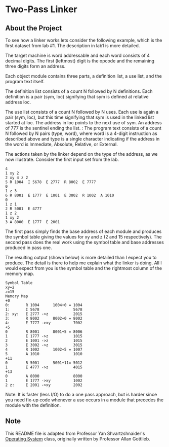# Two-Pass Linker

## About the Project

To see how a linker works lets consider the following example, which is the first dataset from lab #1. The description in lab1 is more detailed.

The target machine is word addressable and each word consists of 4 decimal digits. The first (leftmost) digit is the opcode and the remaining three digits form an address.

Each object module contains three parts, a definition list, a use list, and the program text itself.

The definition list consists of a count N followed by N definitions. Each definition is a pair (sym, loc) signifying that sym is defined at relative address loc.

The use list consists of a count N followed by N uses. Each use is again a pair (sym, loc), but this time signifying that sym is used in the linked list started at loc. The address in loc points to the next use of sym. An address of 777 is the sentinel ending the list. :
The program text consists of a count N followed by N pairs (type, word), where word is a 4-digit instruction as described above and type is a single character indicating if the address in the word is Immediate, Absolute, Relative, or External.

The actions taken by the linker depend on the type of the address, as we now illustrate. Consider the first input set from the lab.
```
4
1 xy 2
2 xy 4 z 2
5 R 1004  I 5678  E 2777  R 8002  E 7777
0
1 z 3
6 R 8001  E 1777  E 1001  E 3002  R 1002  A 1010
0
1 z 1
2 R 5001  E 4777
1 z 2
1 xy 2
3 A 8000  E 1777  E 2001
```
                     
The first pass simply finds the base address of each module and produces the symbol table giving the values for xy and z (2 and 15 respectively). The second pass does the real work using the symbol table and base addresses produced in pass one.

The resulting output (shown below) is more detailed than I expect you to produce. The detail is there to help me explain what the linker is doing. All I would expect from you is the symbol table and the rightmost column of the memory map.

```
Symbol Table
xy=2
z=15
Memory Map
+0
0:       R 1004      1004+0 = 1004
1:       I 5678               5678
2: xy:   E 2777 ->z           2015
3:       R 8002      8002+0 = 8002
4:       E 7777 ->xy          7002
+5
0        R 8001      8001+5 = 8006
1        E 1777 ->z           1015
2        E 1001 ->z           1015
3        E 3002 ->z           3015
4        R 1002      1002+5 = 1007
5        A 1010               1010
+11
0        R 5001      5001+11= 5012
1        E 4777 ->z           4015
+13
0        A 8000               8000
1        E 1777 ->xy          1002
2 z:     E 2001 ->xy          2002
```
                     
Note: It is faster (less I/O) to do a one pass approach, but is harder since you need fix-up code whenever a use occurs in a module that precedes the module with the definition.

## Note
This README file is adapted from Professor Yan Shvartzshnaider's [Operating System](https://cs.nyu.edu/courses/spring19/CSCI-UA.0202-002/) class, originally written by Professor Allan Gottlieb. 